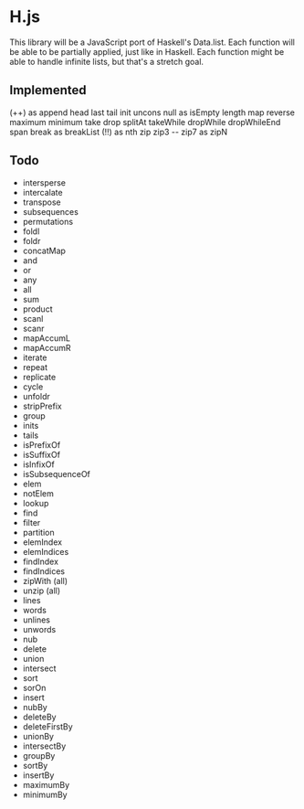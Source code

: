# H.js
This library will be a JavaScript port of Haskell's Data.list.
Each function will be able to be partially applied, just like in Haskell.
Each function might be able to handle infinite lists, but that's a stretch goal.

## Implemented
(++) as append
head
last
tail
init
uncons
null as isEmpty
length
map
reverse
maximum
minimum
take
drop
splitAt
takeWhile
dropWhile
dropWhileEnd
span
break as breakList
(!!) as nth
zip
zip3 -- zip7 as zipN

## Todo
- intersperse
- intercalate
- transpose
- subsequences
- permutations
- foldl
- foldr
- concatMap
- and
- or
- any
- all
- sum
- product
- scanl
- scanr
- mapAccumL
- mapAccumR
- iterate
- repeat
- replicate
- cycle
- unfoldr
- stripPrefix
- group
- inits
- tails
- isPrefixOf
- isSuffixOf
- isInfixOf
- isSubsequenceOf
- elem
- notElem
- lookup
- find
- filter
- partition
- elemIndex
- elemIndices
- findIndex
- findIndices
- zipWith (all)
- unzip (all)
- lines
- words
- unlines
- unwords
- nub
- delete
- union
- intersect
- sort
- sorOn
- insert
- nubBy
- deleteBy
- deleteFirstBy
- unionBy
- intersectBy
- groupBy
- sortBy
- insertBy
- maximumBy
- minimumBy
